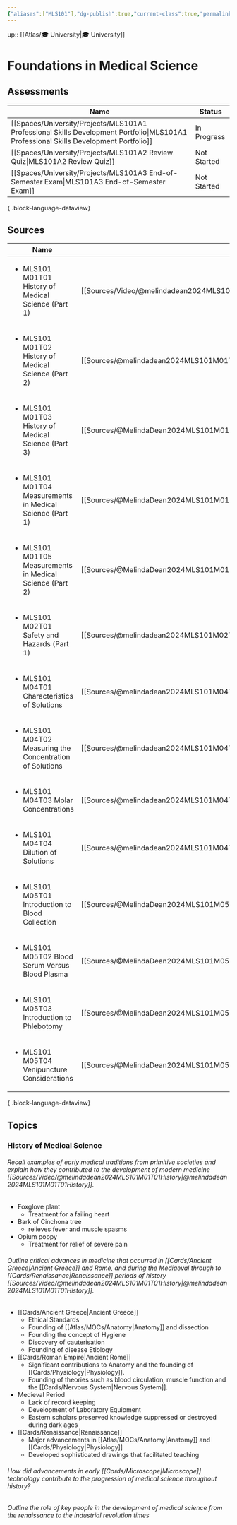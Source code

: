 ```yaml
---
{"aliases":["MLS101"],"dg-publish":true,"current-class":true,"permalink":"/spaces/university/classes/foundations-in-medical-science/","dgPassFrontmatter":true}
---
```



up:: [[Atlas/🎓 University\|🎓 University]]

# Foundations in Medical Science

## Assessments
| Name                                                                                                                                     | Status      |
| ---------------------------------------------------------------------------------------------------------------------------------------- | ----------- |
| [[Spaces/University/Projects/MLS101A1 Professional Skills Development Portfolio\|MLS101A1 Professional Skills Development Portfolio]] | In Progress |
| [[Spaces/University/Projects/MLS101A2 Review Quiz\|MLS101A2 Review Quiz]]                                                             | Not Started |
| [[Spaces/University/Projects/MLS101A3 End-of-Semester Exam\|MLS101A3 End-of-Semester Exam]]                                           | Not Started |

{ .block-language-dataview}

## Sources
| Name                                                                     | Cite Key                                                                                                | Published |
| ------------------------------------------------------------------------ | ------------------------------------------------------------------------------------------------------- | --------- |
| <ul><li>MLS101 M01T01 History of Medical Science (Part 1)</li></ul>      | [[Sources/Video/@melindadean2024MLS101M01T01History\|@melindadean2024MLS101M01T01History]]           | true      |
| <ul><li>MLS101 M01T02 History of Medical Science (Part 2)</li></ul>      | [[Sources/@melindadean2024MLS101M01T02History\|@melindadean2024MLS101M01T02History]]                 | true      |
| <ul><li>MLS101 M01T03 History of Medical Science (Part 3)</li></ul>      | [[Sources/@MelindaDean2024MLS101M01T03History\|@MelindaDean2024MLS101M01T03History]]                 | true      |
| <ul><li>MLS101 M01T04 Measurements in Medical Science (Part 1)</li></ul> | [[Sources/@MelindaDean2024MLS101M01T04Measurements\|@MelindaDean2024MLS101M01T04Measurements]]       | true      |
| <ul><li>MLS101 M01T05 Measurements in Medical Science (Part 2)</li></ul> | [[Sources/@MelindaDean2024MLS101M01T05Measurements\|@MelindaDean2024MLS101M01T05Measurements]]       | true      |
| <ul><li>MLS101 M02T01 Safety and Hazards (Part 1)</li></ul>              | [[Sources/@melindadean2024MLS101M02T01Safety\|@melindadean2024MLS101M02T01Safety]]                   | true      |
| <ul><li>MLS101 M04T01 Characteristics of Solutions</li></ul>             | [[Sources/@melindadean2024MLS101M04T01Characteristics\|@melindadean2024MLS101M04T01Characteristics]] | true      |
| <ul><li>MLS101 M04T02 Measuring the Concentration of Solutions</li></ul> | [[Sources/@melindadean2024MLS101M04T02Measuring\|@melindadean2024MLS101M04T02Measuring]]             | true      |
| <ul><li>MLS101 M04T03 Molar Concentrations</li></ul>                     | [[Sources/@melindadean2024MLS101M04T03Molar\|@melindadean2024MLS101M04T03Molar]]                     | true      |
| <ul><li>MLS101 M04T04 Dilution of Solutions</li></ul>                    | [[Sources/@melindadean2024MLS101M04T04Dilution\|@melindadean2024MLS101M04T04Dilution]]               | true      |
| <ul><li>MLS101 M05T01 Introduction to Blood Collection</li></ul>         | [[Sources/@MelindaDean2024MLS101M05T01Introduction\|@MelindaDean2024MLS101M05T01Introduction]]       | true      |
| <ul><li>MLS101 M05T02 Blood Serum Versus Blood Plasma</li></ul>          | [[Sources/@MelindaDean2024MLS101M05T02Blood\|@MelindaDean2024MLS101M05T02Blood]]                     | true      |
| <ul><li>MLS101 M05T03 Introduction to Phlebotomy</li></ul>               | [[Sources/@MelindaDean2024MLS101M05T03Introduction\|@MelindaDean2024MLS101M05T03Introduction]]       | true      |
| <ul><li>MLS101 M05T04 Venipuncture Considerations</li></ul>              | [[Sources/@MelindaDean2024MLS101M05T04Venipuncture\|@MelindaDean2024MLS101M05T04Venipuncture]]       | true      |

{ .block-language-dataview}

## Topics

### History of Medical Science

###### Recall examples of early medical traditions from primitive societies and explain how they contributed to the development of modern medicine [[Sources/Video/@melindadean2024MLS101M01T01History\|@melindadean2024MLS101M01T01History]].

- Foxglove plant
	- Treatment for a failing heart
- Bark of Cinchona tree
	- relieves fever and muscle spasms
- Opium poppy
	- Treatment for relief of severe pain

###### Outline critical advances in medicine that occurred in [[Cards/Ancient Greece\|Ancient Greece]] and Rome, and during the Mediaeval through to [[Cards/Renaissance\|Renaissance]] periods of history [[Sources/Video/@melindadean2024MLS101M01T01History\|@melindadean2024MLS101M01T01History]].

- [[Cards/Ancient Greece\|Ancient Greece]]
	- Ethical Standards
	- Founding of [[Atlas/MOCs/Anatomy\|Anatomy]] and dissection
	- Founding the concept of Hygiene
	- Discovery of cauterisation
	- Founding of disease Etiology
- [[Cards/Roman Empire\|Ancient Rome]]
	- Significant contributions to Anatomy and the founding of [[Cards/Physiology\|Physiology]].
	- Founding of theories such as blood circulation, muscle function and the [[Cards/Nervous System\|Nervous System]].
- Medieval Period
	- Lack of record keeping
	- Development of Laboratory Equipment
	- Eastern scholars preserved knowledge suppressed or destroyed during dark ages
- [[Cards/Renaissance\|Renaissance]]
	- Major advancements in [[Atlas/MOCs/Anatomy\|Anatomy]] and [[Cards/Physiology\|Physiology]]
	- Developed sophisticated drawings that facilitated teaching

###### How did advancements in early [[Cards/Microscope\|Microscope]] technology contribute to the progression of medical science throughout history?

###### Outline the role of key people in the development of medical science from the renaissance to the industrial revolution times

